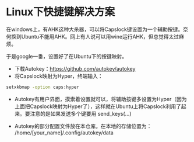 # Linux下快捷键解决方案
在windows上，有AHK这种大杀器，可以将Capslock键设置为一个辅助按键。奈何换到Ubuntu不能用AHK。网上有人说可以用wine运行AHK，但总觉得太过麻烦。

于是google一番，设置好了在Ubuntu下的按键映射。

- 下载Autokey：https://github.com/autokey/autokey
- 将Capslock映射为Hyper，终端输入：  
```sh
setxkbmap -option caps:hyper 
```
- Autokey有用户界面，摸索着设置就可以，将辅助按键多设置为Hyper（因为上面把Capslock映射为Hyper了），这样就在Ubuntu上将Capslock利用了起来。要注意的是如果发送多个键要用  send_keys(...)

- Autokey的部分配置文件放在本仓库。在本地的存储位置为：  /home/[your_name]/.config/autokey/data
